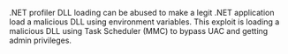 .NET profiler DLL loading can be abused to make a legit .NET application load a malicious DLL using environment variables. This exploit is loading a malicious DLL using Task Scheduler (MMC) to bypass UAC and getting admin privileges.
